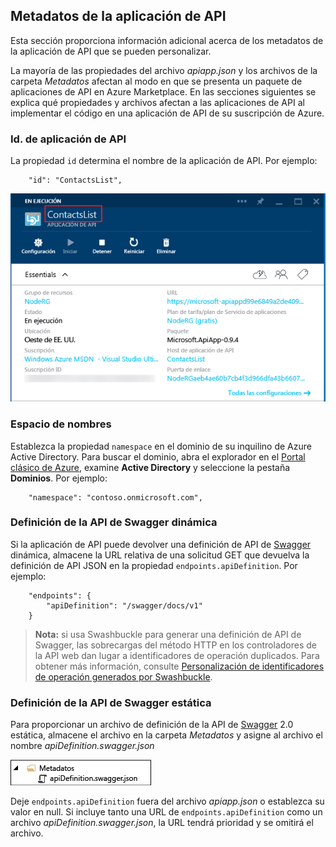 ## Metadatos de la aplicación de API
Esta sección proporciona información adicional acerca de los metadatos de la aplicación de API que se pueden personalizar.

La mayoría de las propiedades del archivo *apiapp.json* y los archivos de la carpeta *Metadatos* afectan al modo en que se presenta un paquete de aplicaciones de API en Azure Marketplace. En las secciones siguientes se explica qué propiedades y archivos afectan a las aplicaciones de API al implementar el código en una aplicación de API de su suscripción de Azure.

### Id. de aplicación de API
La propiedad `id` determina el nombre de la aplicación de API. Por ejemplo:

        "id": "ContactsList",

![](./media/app-service-api-direct-deploy-metadata/apiappname.png)

### Espacio de nombres
Establezca la propiedad `namespace` en el dominio de su inquilino de Azure Active Directory. Para buscar el dominio, abra el explorador en el [Portal clásico de Azure](https://manage.windowsazure.com/), examine **Active Directory** y seleccione la pestaña **Dominios**. Por ejemplo:

        "namespace": "contoso.onmicrosoft.com",

### Definición de la API de Swagger dinámica
Si la aplicación de API puede devolver una definición de API de [Swagger](http://swagger.io/) dinámica, almacene la URL relativa de una solicitud GET que devuelva la definición de API JSON en la propiedad `endpoints.apiDefinition`. Por ejemplo:

        "endpoints": {
            "apiDefinition": "/swagger/docs/v1"
        }

> **Nota:** si usa Swashbuckle para generar una definición de API de Swagger, las sobrecargas del método HTTP en los controladores de la API web dan lugar a identificadores de operación duplicados. Para obtener más información, consulte [Personalización de identificadores de operación generados por Swashbuckle](../articles/app-service-api/app-service-api-dotnet-swashbuckle-customize.md).
> 
> 

### Definición de la API de Swagger estática
Para proporcionar un archivo de definición de la API de [Swagger](http://swagger.io/) 2.0 estática, almacene el archivo en la carpeta *Metadatos* y asigne al archivo el nombre *apiDefinition.swagger.json*

![](./media/app-service-api-direct-deploy-metadata/apidefinmetadata.png)

Deje `endpoints.apiDefinition` fuera del archivo *apiapp.json* o establezca su valor en null. Si incluye tanto una URL de `endpoints.apiDefinition` como un archivo *apiDefinition.swagger.json*, la URL tendrá prioridad y se omitirá el archivo.

<!---HONumber=Oct15_HO3-->